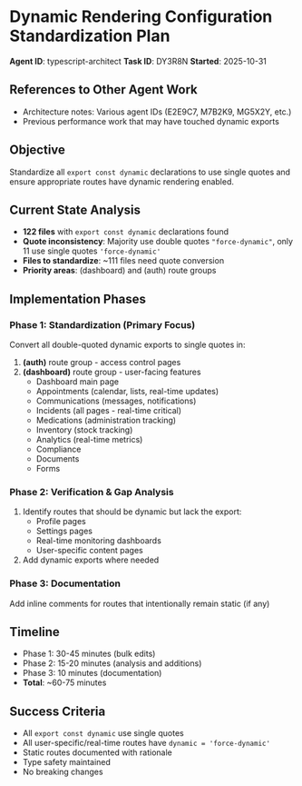 # Dynamic Rendering Configuration Standardization Plan

**Agent ID**: typescript-architect
**Task ID**: DY3R8N
**Started**: 2025-10-31

## References to Other Agent Work
- Architecture notes: Various agent IDs (E2E9C7, M7B2K9, MG5X2Y, etc.)
- Previous performance work that may have touched dynamic exports

## Objective
Standardize all `export const dynamic` declarations to use single quotes and ensure appropriate routes have dynamic rendering enabled.

## Current State Analysis
- **122 files** with `export const dynamic` declarations found
- **Quote inconsistency**: Majority use double quotes `"force-dynamic"`, only 11 use single quotes `'force-dynamic'`
- **Files to standardize**: ~111 files need quote conversion
- **Priority areas**: (dashboard) and (auth) route groups

## Implementation Phases

### Phase 1: Standardization (Primary Focus)
Convert all double-quoted dynamic exports to single quotes in:
1. **(auth)** route group - access control pages
2. **(dashboard)** route group - user-facing features
   - Dashboard main page
   - Appointments (calendar, lists, real-time updates)
   - Communications (messages, notifications)
   - Incidents (all pages - real-time critical)
   - Medications (administration tracking)
   - Inventory (stock tracking)
   - Analytics (real-time metrics)
   - Compliance
   - Documents
   - Forms

### Phase 2: Verification & Gap Analysis
1. Identify routes that should be dynamic but lack the export:
   - Profile pages
   - Settings pages
   - Real-time monitoring dashboards
   - User-specific content pages
2. Add dynamic exports where needed

### Phase 3: Documentation
Add inline comments for routes that intentionally remain static (if any)

## Timeline
- Phase 1: 30-45 minutes (bulk edits)
- Phase 2: 15-20 minutes (analysis and additions)
- Phase 3: 10 minutes (documentation)
- **Total**: ~60-75 minutes

## Success Criteria
- All `export const dynamic` use single quotes
- All user-specific/real-time routes have `dynamic = 'force-dynamic'`
- Static routes documented with rationale
- Type safety maintained
- No breaking changes
